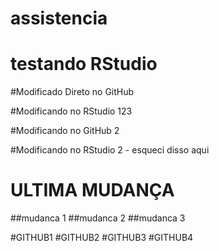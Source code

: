 # assistencia

# testando RStudio

#Modificado Direto no GitHub

#Modificando no RStudio 123

#Modificando no GitHub 2

#Modificando no RStudio 2 - esqueci disso aqui

# ULTIMA MUDANÇA

##mudanca 1
##mudanca 2
##mudanca 3

#GITHUB1
#GITHUB2
#GITHUB3
#GITHUB4

